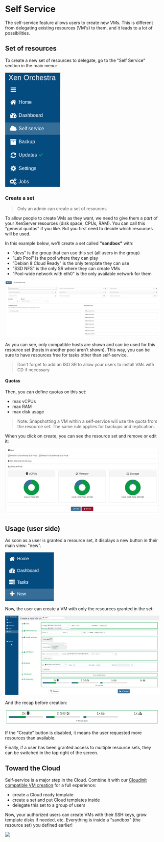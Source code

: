 # Self Service

The self-service feature allows users to create new VMs. This is different from delegating existing resources (VM's) to them, and it leads to a lot of possibilities.

## Set of resources

To create a new set of resources to delegate, go to the "Self Service" section in the main menu:

![](./assets/selfservice_menu.png)

### Create a set

> Only an admin can create a set of resources

To allow people to create VMs as they want, we need to give them a *part* of your XenServer resources (disk space, CPUs, RAM). You can call this "general quotas" if you like. But you first need to decide which resources will be used.

In this example below, we'll create a set called **"sandbox"** with:

* "devs" is the group that can use this set (all users in the group)
* "Lab Pool" is the pool where they can play
* "Debian 8 Cloud Ready" is the only template they can use
* "SSD NFS" is the only SR where they can create VMs
* "Pool-wide network with eth0" is the only available network for them

![](./assets/selfserviceset.png)

As you can see, only compatible hosts are shown and can be used for this resource set (hosts in another pool aren't shown). This way, you can be sure to have resources free for tasks other than self-service.

> Don't forget to add an ISO SR to allow your users to install VMs with CD if necessary

#### Quotas

Then, you can define quotas on this set:

* max vCPUs
* max RAM
* max disk usage

> Note: Snapshotting a VM within a self-service will use the quota from the resource set. The same rule applies for backups and replication.  

When you click on create, you can see the resource set and remove or edit it:

![](./assets/selfservice_recap_quotas.png)

## Usage (user side)

As soon as a user is granted a resource set, it displays a new button in their main view: "new". 

![](./assets/selfservice_new_vm.png)

Now, the user can create a VM with only the resources granted in the set:

![](./assets/selfservice_create_vm.png)

And the recap before creation:

![](./assets/selfservice_summary_quotas.png)

If the "Create" button is disabled, it means the user requested more resources than available.

Finally, if a user has been granted access to multiple resource sets, they can be switched in the top right of the screen.


## Toward the Cloud

Self-service is a major step in the Cloud. Combine it with our [Cloudinit compatible VM creation](cloudinit.md) for a full experience:

* create a Cloud ready template
* create a set and put Cloud templates inside
* delegate this set to a group of users

Now, your authorized users can create VMs with their SSH keys, grow template disks if needed, etc. Everything is inside a "sandbox" (the resource set) you defined earlier!

![](https://pbs.twimg.com/media/CYMt2cJUkAAWCPg.png)
